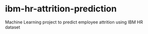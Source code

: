# ibm-hr-attrition-prediction
Machine Learning project to predict employee attrition using IBM HR dataset

